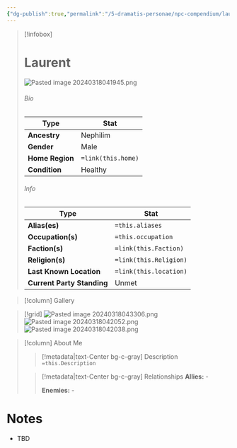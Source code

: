 ```yaml
---
{"dg-publish":true,"permalink":"/5-dramatis-personae/npc-compendium/laurent/","noteIcon":""}
---
```



> [!infobox]
> # Laurent
> ![Pasted image 20240318041945.png](/img/user/x.%20Assets/Attachments/Pasted%20image%2020240318041945.png)
> ###### Bio
> Type |  Stat |
> ---|---|
> **Ancestry** | Nephilim |
> **Gender** | Male |
> **Home Region** | `=link(this.home)` |
> **Condition** | Healthy |
> ###### Info
> Type |  Stat |
> ---|---|
> **Alias(es)** | `=this.aliases` |
> **Occupation(s)** | `=this.occupation` |
> **Faction(s)** | `=link(this.Faction)` |
> **Religion(s)** | `=link(this.Religion)` |
> **Last Known Location** | `=link(this.location)` |
> **Current Party Standing** | Unmet |

> [!column] Gallery 


> [!grid] 
> ![Pasted image 20240318043306.png](/img/user/x.%20Assets/Attachments/Pasted%20image%2020240318043306.png)
> ![Pasted image 20240318042052.png](/img/user/x.%20Assets/Attachments/Pasted%20image%2020240318042052.png)
> ![Pasted image 20240318042038.png](/img/user/x.%20Assets/Attachments/Pasted%20image%2020240318042038.png)


> [!column] About Me
>> [!metadata|text-Center bg-c-gray] Description
>> `=this.Description`
>
>> [!metadata|text-Center bg-c-gray] Relationships
>> **Allies:** -
>>
>> **Enemies:** -

# Notes

- TBD

